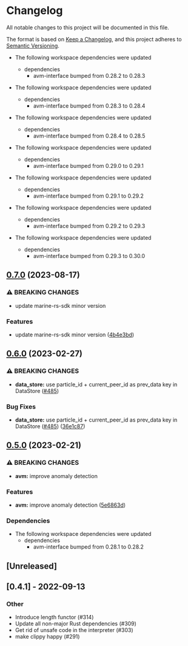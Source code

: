 # Changelog
All notable changes to this project will be documented in this file.

The format is based on [Keep a Changelog](https://keepachangelog.com/en/1.0.0/),
and this project adheres to [Semantic Versioning](https://semver.org/spec/v2.0.0.html).

* The following workspace dependencies were updated
  * dependencies
    * avm-interface bumped from 0.28.2 to 0.28.3

* The following workspace dependencies were updated
  * dependencies
    * avm-interface bumped from 0.28.3 to 0.28.4

* The following workspace dependencies were updated
  * dependencies
    * avm-interface bumped from 0.28.4 to 0.28.5

* The following workspace dependencies were updated
  * dependencies
    * avm-interface bumped from 0.29.0 to 0.29.1

* The following workspace dependencies were updated
  * dependencies
    * avm-interface bumped from 0.29.1 to 0.29.2

* The following workspace dependencies were updated
  * dependencies
    * avm-interface bumped from 0.29.2 to 0.29.3

* The following workspace dependencies were updated
  * dependencies
    * avm-interface bumped from 0.29.3 to 0.30.0

## [0.7.0](https://github.com/fluencelabs/aquavm/compare/avm-data-store-v0.6.3...avm-data-store-v0.7.0) (2023-08-17)


### ⚠ BREAKING CHANGES

* update marine-rs-sdk minor version

### Features

* update marine-rs-sdk minor version ([4b4e3bd](https://github.com/fluencelabs/aquavm/commit/4b4e3bde839d1167ea559d49b183d1a76bc93439))

## [0.6.0](https://github.com/fluencelabs/aquavm/compare/avm-data-store-v0.5.0...avm-data-store-v0.6.0) (2023-02-27)


### ⚠ BREAKING CHANGES

* **data_store:** use particle_id + current_peer_id as prev_data key in DataStore ([#485](https://github.com/fluencelabs/aquavm/issues/485))

### Bug Fixes

* **data_store:** use particle_id + current_peer_id as prev_data key in DataStore ([#485](https://github.com/fluencelabs/aquavm/issues/485)) ([36e1c87](https://github.com/fluencelabs/aquavm/commit/36e1c8762c1888f375adacc21907d98a811d28d9))

## [0.5.0](https://github.com/fluencelabs/aquavm/compare/avm-data-store-v0.4.1...avm-data-store-v0.5.0) (2023-02-21)


### ⚠ BREAKING CHANGES

* **avm:** improve anomaly detection

### Features

* **avm:** improve anomaly detection ([5e6863d](https://github.com/fluencelabs/aquavm/commit/5e6863d4d59684d4f2b509ece6e597831e648f05))


### Dependencies

* The following workspace dependencies were updated
  * dependencies
    * avm-interface bumped from 0.28.1 to 0.28.2

## [Unreleased]

## [0.4.1] - 2022-09-13

### Other
- Introduce length functor (#314)
- Update all non-major Rust dependencies (#309)
- Get rid of unsafe code in the interpreter (#303)
- make clippy happy (#291)
